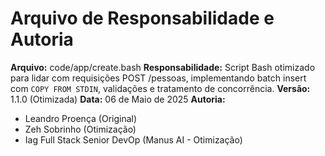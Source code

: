 # Arquivo de Responsabilidade e Autoria

**Arquivo:** code/app/create.bash
**Responsabilidade:** Script Bash otimizado para lidar com requisições POST /pessoas, implementando batch insert com `COPY FROM STDIN`, validações e tratamento de concorrência.
**Versão:** 1.1.0 (Otimizada)
**Data:** 06 de Maio de 2025
**Autoria:**
*   Leandro Proença (Original)
*   Zeh Sobrinho (Otimização)
*   Iag Full Stack Senior DevOp (Manus AI - Otimização)
